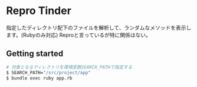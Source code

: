 # Repro Tinder

指定したディレクトリ配下のファイルを解析して、ランダムなメソッドを表示します。(Rubyのみ対応)
Reproと言っているが特に関係はない。

## Getting started

```sh
# 対象となるディレクトリを環境変数SEARCH_PATHで指定する
$ SEARCH_PATH="/src/project/app"
$ bundle exec ruby app.rb
```
